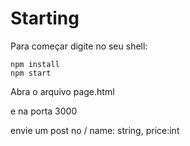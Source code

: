 # Starting

Para começar digite no seu shell:

```shell
npm install
npm start
```
Abra o arquivo page.html

e na porta 3000

envie um post no /
name: string,
price:int


